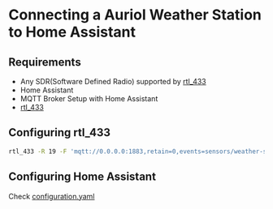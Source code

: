 # Connecting a Auriol Weather Station to Home Assistant

## Requirements
 - Any SDR(Software Defined Radio) supported by [rtl_433](https://github.com/merbanan/rtl_433)
 - Home Assistant
 - MQTT Broker Setup with Home Assistant
 - [rtl_433](https://github.com/merbanan/rtl_433)

## Configuring rtl_433
```sh
rtl_433 -R 19 -F 'mqtt://0.0.0.0:1883,retain=0,events=sensors/weather-station/[model:UNKNOWN]/id-[id:000]/sensor-[channel:0]' -M time:iso:tz -M level
```
## Configuring Home Assistant
Check [configuration.yaml](configuration.yaml)
